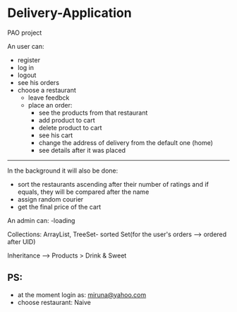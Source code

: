 # Delivery-Application

PAO project

An user can:

* register
* log in
* logout
* see his orders
* choose a restaurant
  * leave feedbck
  * place an order:
    * see the products from that restaurant
    * add product to cart
    * delete product to cart
    * see his cart
    * change the address of delivery from the default one (home)
    * see details after it was placed

* * *
In the background it will also be done:

* sort the restaurants ascending after their number of ratings and if equals, they will be compared after the name
* assign random courier
* get the final price of the cart

An admin can:
-loading

Collections: ArrayList, TreeSet- sorted Set(for the user's orders --> ordered after UID)

Inheritance --> Products > Drink & Sweet

PS:
--

* at the moment login as: miruna@yahoo.com
* choose restaurant: Naive